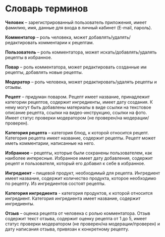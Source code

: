 # Словарь терминов

**Человек** – зарегистрированный пользователь приложения, имеет фамилию, имя, данные для входа в личный кабинет (E-mail, пароль).

**Комментатор** – роль человека, может добавлять/удалять/редактировать комментарии к рецептам.

**Пользователь** – роль комментатора, может искать/добавлять/удалять рецепты в избранное.

**Повар** – роль комментатора, может редактировать созданные им рецепты, добавлять новые рецепты.

**Модератор** – роль человека, может редактировать/удалять рецепты и отзывы.

**Рецепт** – придуман поваром. Рецепт имеет название, принадлежит категории рецептов, содержит ингредиенты, имеет дату создания. К нему могут быть добавлены материалы в виде ссылки на текстовое описание рецепта, ссылки на видео-инструкцию, ссылки на фото. Имеет статус проверки модератором (не проверен/на модерации/проверен).

**Категория рецепта** – категория блюд, к которой относится рецепт. Категория рецепта имеет название, содержит рецепты. Рецепт может иметь комментарии, написанные на него.

**Избранное** – рецепты, которые были сохранены пользователем, как наиболее интересные. Избранное имеет дату добавления, содержит рецепт и пользователя, который его добавил к себе в избранное.

**Ингредиент** – пищевой продукт, необходимый для рецепта. Ингредиент имеет название, содержит количество продукта, которое необходимо по рецепту. Из ингредиентов состоят рецепты.

**Категория ингредиента** - категория продуктов, к которой относится ингредиент. Категория ингредиента имеет название, содержит ингредиенты.

**Отзыв** – оценка рецепта от человека с ролью комментатора. Отзыв содержит текст отзыва, содержит оценку рецепта от 1 до 5, имеет статус проверки модератором (не проверен/на модерации/проверен) и дату написания отзыва, привязан к конкретному рецепту.
